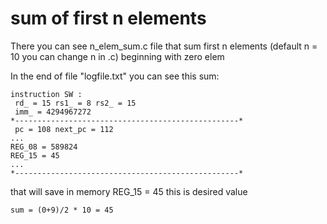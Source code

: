 # sum of first n elements
There you can see n_elem_sum.c file that sum first n elements (default n = 10 you can change n in .c) beginning with zero elem

In the end of file "logfile.txt" you can see this sum:
```
instruction SW : 
 rd_ = 15 rs1_ = 8 rs2_ = 15
 imm_ = 4294967272
*--------------------------------------------------* 
 pc = 108 next_pc = 112
...
REG_08 = 589824
REG_15 = 45
...
*--------------------------------------------------* 
```
that will save in memory REG_15 = 45 this is desired value
```
sum = (0+9)/2 * 10 = 45
```
